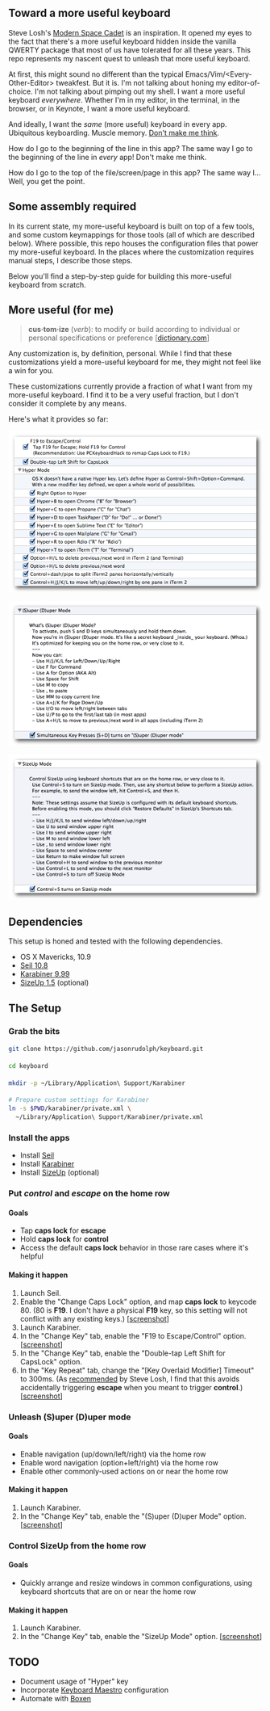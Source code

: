 ## Toward a more useful keyboard

Steve Losh's [Modern Space Cadet][modern-space-cadet] is an inspiration.
It opened my eyes to the fact that there's a more useful keyboard hidden inside the vanilla QWERTY package that most of us have tolerated for all these years.
This repo represents my nascent quest to unleash that more useful keyboard.

At first, this might sound no different than the typical Emacs/Vim/\<Every-Other-Editor> tweakfest.
But it is.
I'm not talking about honing my editor-of-choice.
I'm not talking about pimping out my shell.
I want a more useful keyboard _everywhere_.
Whether I'm in my editor, in the terminal, in the browser, or in Keynote,
I want a more useful keyboard.

And ideally, I want the _same_ (more useful) keyboard in every app.
Ubiquitous keyboarding.
Muscle memory.
[Don't make me think][don't-make-me-think].

How do I go to the beginning of the line in this app?
The same way I go to the beginning of the line in _every_ app!
Don't make me think.

How do I go to the top of the file/screen/page in this app?
The same way I...
Well, you get the point.

## Some assembly required

In its current state, my more-useful keyboard is built on top of a few tools, and some custom keymappings for those tools (all of which are described below).
Where possible, this repo houses the configuration files that power my more-useful keyboard.
In the places where the customization requires manual steps, I describe those steps.

Below you'll find a step-by-step guide for building this more-useful keyboard from scratch.

## More useful (for me)

> **cus·tom·ize** (_verb_): to modify or build according to individual or personal specifications or preference [[dictionary.com][customize]]

Any customization is, by definition, personal.
While I find that these customizations yield a more-useful keyboard for me, they might not feel like a win for you.

These customizations currently provide a fraction of what I want from my more-useful keyboard.
I find it to be a very useful fraction, but I don't consider it complete by any means.

Here's what it provides so far:

![Karabiner Change Key Configuration - 01](screenshots/karabiner-change-key-config-01.png)

![Karabiner Change Key Configuration - 02](screenshots/karabiner-change-key-config-02.png)

![Karabiner Change Key Configuration - 03](screenshots/karabiner-change-key-config-03.png)

## Dependencies

This setup is honed and tested with the following dependencies.

- OS X Mavericks, 10.9
- [Seil 10.8][seil]
- [Karabiner 9.99][karabiner]
- [SizeUp 1.5][sizeup] (optional)

## The Setup

### Grab the bits

```sh
git clone https://github.com/jasonrudolph/keyboard.git

cd keyboard

mkdir -p ~/Library/Application\ Support/Karabiner

# Prepare custom settings for Karabiner
ln -s $PWD/karabiner/private.xml \
  ~/Library/Application\ Support/Karabiner/private.xml
```

### Install the apps

- Install [Seil][seil]
- Install [Karabiner][karabiner]
- Install [SizeUp][sizeup] (optional)

### Put _control_ and _escape_ on the home row

#### Goals

- Tap **caps lock** for **escape**
- Hold **caps lock** for **control**
- Access the default **caps lock** behavior in those rare cases where it's helpful

#### Making it happen

1. Launch Seil.
2. Enable the "Change Caps Lock" option, and map **caps lock** to keycode 80.
   (80 is **F19**. I don't have a physical **F19** key, so this setting will not
   conflict with any existing keys.)
   [[screenshot][seil-screenshot]]
3. Launch Karabiner.
4. In the "Change Key" tab, enable the "F19 to Escape/Control" option.
   [[screenshot][karabiner-change-key-screenshot-01]]
5. In the "Change Key" tab, enable the "Double-tap Left Shift for CapsLock" option.
6. In the "Key Repeat" tab, change the "[Key Overlaid Modifier] Timeout" to
   300ms. (As [recommended][modern-space-cadet-key-repeat] by Steve Losh, I find
   that this avoids accidentally triggering **escape** when you meant to trigger
   **control**.)
   [[screenshot][karabiner-key-repeat-screenshot]]

### Unleash (S)uper (D)uper mode

#### Goals

- Enable navigation (up/down/left/right) via the home row
- Enable word navigation (option+left/right) via the home row
- Enable other commonly-used actions on or near the home row

#### Making it happen

1. Launch Karabiner.
2. In the "Change Key" tab, enable the "(S)uper (D)uper Mode" option.
   [[screenshot][karabiner-change-key-screenshot-02]]

### Control SizeUp from the home row

#### Goals

- Quickly arrange and resize windows in common configurations, using keyboard
  shortcuts that are on or near the home row

#### Making it happen

1. Launch Karabiner.
2. In the "Change Key" tab, enable the "SizeUp Mode" option.
   [[screenshot][karabiner-change-key-screenshot-03]]

## TODO

- Document usage of "Hyper" key
- Incorporate [Keyboard Maestro][keyboard-maestro] configuration
- Automate with [Boxen][boxen]


[boxen]: http://boxen.github.com/
[customize]: http://dictionary.reference.com/browse/customize
[don't-make-me-think]: http://en.wikipedia.org/wiki/Don't_Make_Me_Think
[keyboard-maestro]: http://keyboardmaestro.com
[karabiner]: http://pqrs.org/macosx/karabiner/
[karabiner-change-key-screenshot-01]: screenshots/karabiner-change-key-config-01.png
[karabiner-change-key-screenshot-02]: screenshots/karabiner-change-key-config-02.png
[karabiner-change-key-screenshot-03]: screenshots/karabiner-change-key-config-03.png
[karabiner-key-repeat-screenshot]: screenshots/karabiner-key-repeat-config.png
[modern-space-cadet]: http://stevelosh.com/blog/2012/10/a-modern-space-cadet
[modern-space-cadet-key-repeat]: http://stevelosh.com/blog/2012/10/a-modern-space-cadet/#controlescape
[seil]: https://pqrs.org/macosx/keyremap4macbook/seil.html.en
[seil-screenshot]: screenshots/seil-config.png
[sizeup]: http://www.irradiatedsoftware.com/sizeup/
